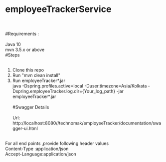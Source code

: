 # employeeTrackerService
</br></br>
#Requirements : </br> </br>
  Java 10 </br>
  mvn 3.5.x or above
</br>
#Steps  </br></br>
  1) Clone this repo </br>
  2) Run "mvn clean install" </br>
  3) Run employeeTracker*.jar </br>
      java -Dspring.profiles.active=local -Duser.timezone=Asia/Kolkata -Dspring.employeeTracker.log.dir={Your_log_path} 
      -jar employeeTracker*.jar
</br></br>
#Swagger Details
</br></br>
  Url: http://localhost:8080//technomak/employeeTracker/documentation/swagger-ui.html
  </br>
  For all end points ,provide following header values 
  </br>
  Content-Type :application/json
  </br>
  Accept-Language:application/json 
